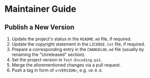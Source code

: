 <!--
SPDX-FileCopyrightText: 2024-2025 Friedrich von Never <friedrich@fornever.me>

SPDX-License-Identifier: MIT
-->

Maintainer Guide
================

Publish a New Version
---------------------
1. Update the project's status in the `README.md` file, if required.
2. Update the copyright statement in the `LICENSE.txt` file, if required.
3. Prepare a corresponding entry in the `CHANGELOG.md` file (usually by renaming the "Unreleased" section).
4. Set the project version in `Test-Encoding.ps1`.
5. Merge the aforementioned changes via a pull request.
6. Push a tag in form of `v<VERSION>`, e.g. `v0.0.0`.
